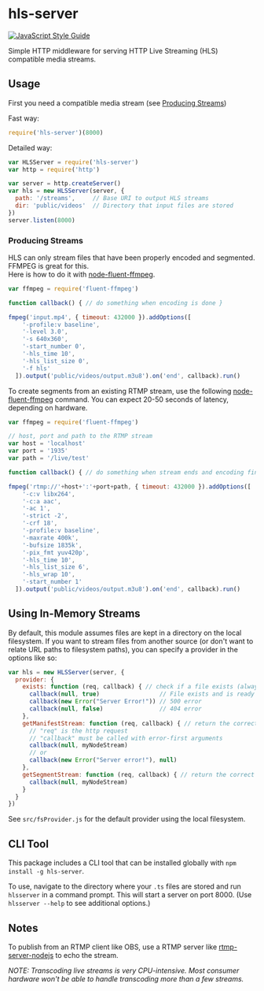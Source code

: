 # hls-server
[![JavaScript Style Guide](https://img.shields.io/badge/code_style-standard-brightgreen.svg)](https://standardjs.com)

Simple HTTP middleware for serving HTTP Live Streaming (HLS) compatible media streams.  

## Usage
First you need a compatible media stream (see [Producing Streams](#producing-streams))

Fast way:
```javascript
require('hls-server')(8000)
```

Detailed way:
```javascript
var HLSServer = require('hls-server')
var http = require('http')

var server = http.createServer()
var hls = new HLSServer(server, {
  path: '/streams',     // Base URI to output HLS streams
  dir: 'public/videos'  // Directory that input files are stored
})
server.listen(8000)
```

### Producing Streams
HLS can only stream files that have been properly encoded and segmented. FFMPEG is great for this.  
Here is how to do it with [node-fluent-ffmpeg](https://github.com/fluent-ffmpeg/node-fluent-ffmpeg).

```javascript
var ffmpeg = require('fluent-ffmpeg')

function callback() { // do something when encoding is done }

fmpeg('input.mp4', { timeout: 432000 }).addOptions([
    '-profile:v baseline',
    '-level 3.0',
    '-s 640x360',
    '-start_number 0',
    '-hls_time 10',
    '-hls_list_size 0',
    '-f hls'
  ]).output('public/videos/output.m3u8').on('end', callback).run()
```

To create segments from an existing RTMP stream, use the following [node-fluent-ffmpeg](https://github.com/fluent-ffmpeg/node-fluent-ffmpeg) command. You can expect 20-50 seconds of latency, depending on hardware.

```javascript
var ffmpeg = require('fluent-ffmpeg')

// host, port and path to the RTMP stream
var host = 'localhost'
var port = '1935'
var path = '/live/test'

function callback() { // do something when stream ends and encoding finshes }

fmpeg('rtmp://'+host+':'+port+path, { timeout: 432000 }).addOptions([
    '-c:v libx264',
    '-c:a aac',
    '-ac 1',
    '-strict -2',
    '-crf 18',
    '-profile:v baseline',
    '-maxrate 400k',
    '-bufsize 1835k',
    '-pix_fmt yuv420p',
    '-hls_time 10',
    '-hls_list_size 6',
    '-hls_wrap 10',
    '-start_number 1'
  ]).output('public/videos/output.m3u8').on('end', callback).run()
```

## Using In-Memory Streams
By default, this module assumes files are kept in a directory on the local filesystem. If you want to stream files from another source (or don't want to relate URL paths to filesystem paths), you can specify a provider in the options like so:

```javascript
var hls = new HLSServer(server, {
  provider: {
    exists: function (req, callback) { // check if a file exists (always called before the below methods)
      callback(null, true)                 // File exists and is ready to start streaming
      callback(new Error("Server Error!")) // 500 error
      callback(null, false)                // 404 error
    },
    getManifestStream: function (req, callback) { // return the correct .m3u8 file
      // "req" is the http request
      // "callback" must be called with error-first arguments
      callback(null, myNodeStream)
      // or
      callback(new Error("Server error!"), null)
    },
    getSegmentStream: function (req, callback) { // return the correct .ts file
      callback(null, myNodeStream)
    }
  }
})
```

See `src/fsProvider.js` for the default provider using the local filesystem.

## CLI Tool

This package includes a CLI tool that can be installed globally with `npm install -g hls-server`.

To use, navigate to the directory where your `.ts` files are stored and run `hlsserver` in a command prompt. This will start a server on port 8000. (Use `hlsserver --help` to see additional options.)

## Notes

To publish from an RTMP client like OBS, use a RTMP server like [rtmp-server-nodejs](https://github.com/RationalCoding/rtmp-server-nodejs) to echo the stream.

*NOTE: Transcoding live streams is very CPU-intensive. Most consumer hardware won't be able to handle transcoding more than a few streams.*

